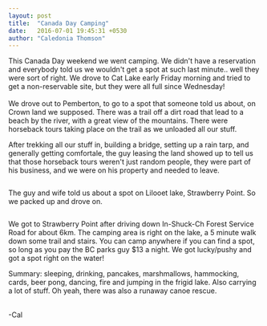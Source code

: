 ```yaml
---
layout: post
title:  "Canada Day Camping"
date:   2016-07-01 19:45:31 +0530
author: "Caledonia Thomson"
---
```


<div class="row vertical-align">
<a href="http://res.cloudinary.com/vegemitesoup/image/upload/v1470725383/canada-day/1.jpg"><img class="lazy" data-original="http://res.cloudinary.com/vegemitesoup/image/upload/v1470725383/canada-day/1.jpg" /></a> 
</div>

<div class="row vertical-align">
<div class="col-sm-6 col-xs-12">
	<a href="http://res.cloudinary.com/vegemitesoup/image/upload/v1470725383/canada-day/2.jpg"><img class="lazy" data-original="http://res.cloudinary.com/vegemitesoup/image/upload/v1470725383/canada-day/2.jpg" /></a>
</div>

<div class="col-sm-6 col-xs-12">
This Canada Day weekend we went camping. We didn't have a reservation and everybody told us we wouldn't get a spot at such last minute.. well they were sort of right. We drove to Cat Lake early Friday morning and tried to get a non-reservable site, but they were all full since Wednesday!
<br><br>
We drove out to Pemberton, to go to a spot that someone told us about, on Crown land we supposed. There was a trail off a dirt road that lead to a beach by the river, with a great view of the mountains. There were horseback tours taking place on the trail as we unloaded all our stuff.
</div>
</div>

<div class="row vertical-align">
<div class="col-sm-6 col-xs-12">
<a href="http://res.cloudinary.com/vegemitesoup/image/upload/v1470725383/canada-day/3.jpg"><img class="lazy" data-original="http://res.cloudinary.com/vegemitesoup/image/upload/v1470725383/canada-day/3.jpg" /></a> 
</div>

<div class="col-sm-6 col-xs-12">
	<a href="http://res.cloudinary.com/vegemitesoup/image/upload/v1470725383/canada-day/4.jpg"><img class="lazy" data-original="http://res.cloudinary.com/vegemitesoup/image/upload/v1470725383/canada-day/4.jpg" /></a>
</div>
</div>

<div class="row vertical-align">                   
	<a href="http://res.cloudinary.com/vegemitesoup/image/upload/v1470725383/canada-day/5.jpg"><img class="lazy" data-original="http://res.cloudinary.com/vegemitesoup/image/upload/v1470725383/canada-day/5.jpg" /></a>
</div>  

After trekking all our stuff in, building a bridge, setting up a rain tarp, and generally getting comfortale, the guy leasing the land showed up to tell us that those horseback tours weren't just random people, they were part of his business, and we were on his property and needed to leave.

<div class="row vertical-align">
	<a href="http://res.cloudinary.com/vegemitesoup/image/upload/v1470725383/canada-day/6.jpg"><img class="lazy" data-original="http://res.cloudinary.com/vegemitesoup/image/upload/v1470725383/canada-day/6.jpg" /></a>
</div>

The guy and wife told us about a spot on Lilooet lake, Strawberry Point. So we packed up and drove on.

<div class="row vertical-align">                               
    <a href="http://res.cloudinary.com/vegemitesoup/image/upload/v1470725383/canada-day/7.jpg"><img class="lazy" data-original="http://res.cloudinary.com/vegemitesoup/image/upload/v1470725383/canada-day/7.jpg" /></a>
</div>

We got to Strawberry Point after driving down In-Shuck-Ch Forest Service Road for about 6km. The camping area is right on the lake, a 5 minute walk down some trail and stairs. You can camp anywhere if you can find a spot, so long as you pay the BC parks guy $13 a night. We got lucky/pushy and got a spot right on the water!

<div class="row vertical-align">  
    <a href="http://res.cloudinary.com/vegemitesoup/image/upload/v1470725383/canada-day/8.jpg"><img class="lazy" data-original="http://res.cloudinary.com/vegemitesoup/image/upload/v1470725383/canada-day/8.jpg" /></a>               
</div>

<div class="row vertical-align">
<div class="col-sm-6 col-xs-12">              
	<a href="http://res.cloudinary.com/vegemitesoup/image/upload/v1470725383/canada-day/9.jpg"><img class="lazy" data-original="http://res.cloudinary.com/vegemitesoup/image/upload/v1470725383/canada-day/9.jpg" /></a>
</div>
<div class="col-sm-6 col-xs-12">
	<a href="http://res.cloudinary.com/vegemitesoup/image/upload/v1470725383/canada-day/11.jpg"><img class="lazy" data-original="http://res.cloudinary.com/vegemitesoup/image/upload/v1470725383/canada-day/11.jpg" /></a> 
</div>
</div>

<div class="row vertical-align">
<div class="col-sm-8 col-xs-12">              
	<a href="http://res.cloudinary.com/vegemitesoup/image/upload/v1470725383/canada-day/10.jpg"><img class="lazy" data-original="http://res.cloudinary.com/vegemitesoup/image/upload/v1470725383/canada-day/10.jpg" /></a>
</div>

<div class="col-sm-5 col-xs-12"> 
Summary: sleeping, drinking, pancakes, marshmallows, hammocking, cards, beer pong, dancing, fire and jumping in the frigid lake. Also carrying a lot of stuff. Oh yeah, there was also a runaway canoe rescue.
</div>
</div>

<div class="row vertical-align">
	<a href="http://res.cloudinary.com/vegemitesoup/image/upload/v1470796104/DSC04398.jpg"><img class="lazy" data-original="http://res.cloudinary.com/vegemitesoup/image/upload/v1470796104/DSC04398.jpg" /></a>
</div>

<div class="row vertical-align">
<div class="col-sm-6 col-xs-12">      
	<a href="http://res.cloudinary.com/vegemitesoup/image/upload/v1470725383/canada-day/13.jpg"><img class="lazy" data-original="http://res.cloudinary.com/vegemitesoup/image/upload/v1470725383/canada-day/13.jpg" /></a> 
</div>

<div class="col-sm-6 col-xs-12">
	<a href="http://res.cloudinary.com/vegemitesoup/image/upload/v1470725383/canada-day/12.jpg"><img class="lazy" data-original="http://res.cloudinary.com/vegemitesoup/image/upload/v1470725383/canada-day/12.jpg" /></a>
	<a href="http://res.cloudinary.com/vegemitesoup/image/upload/v1470725383/canada-day/14.jpg"><img class="lazy" data-original="http://res.cloudinary.com/vegemitesoup/image/upload/v1470725383/canada-day/14.jpg" /></a> 
</div>
</div>

<div class="row vertical-align">
	<a href="http://res.cloudinary.com/vegemitesoup/image/upload/v1470725383/canada-day/15.jpg"><img class="lazy" data-original="http://res.cloudinary.com/vegemitesoup/image/upload/v1470725383/canada-day/15.jpg" /></a> 
</div>

<div class="row vertical-align">
<div class="col-sm-6 col-xs-12">
	<a href="http://res.cloudinary.com/vegemitesoup/image/upload/v1470725383/canada-day/16.jpg"><img class="lazy" data-original="http://res.cloudinary.com/vegemitesoup/image/upload/v1470725383/canada-day/16.jpg" /></a>
</div>

<div class="col-sm-6 col-xs-12">
	<a href="http://res.cloudinary.com/vegemitesoup/image/upload/v1470725383/canada-day/17.jpg"><img class="lazy" data-original="http://res.cloudinary.com/vegemitesoup/image/upload/v1470725383/canada-day/17.jpg" /></a>
</div>
</div>

<div class="row vertical-align">    
    <a href="http://res.cloudinary.com/vegemitesoup/image/upload/v1470725383/canada-day/18.jpg"><img class="lazy" data-original="http://res.cloudinary.com/vegemitesoup/image/upload/v1470725383/canada-day/18.jpg" /></a>
</div>

<div class="row vertical-align">
    <a href="http://res.cloudinary.com/vegemitesoup/image/upload/v1470725383/canada-day/19.jpg"><img class="lazy" data-original="http://res.cloudinary.com/vegemitesoup/image/upload/v1470725383/canada-day/19.jpg" /></a>               
</div>

<div class="row vertical-align">
<div class="col-sm-6 col-xs-12">
	<a href="http://res.cloudinary.com/vegemitesoup/image/upload/v1470725383/canada-day/20.jpg"><img class="lazy" data-original="http://res.cloudinary.com/vegemitesoup/image/upload/v1470725383/canada-day/20.jpg" /></a>
</div> 

<div class="col-sm-6 col-xs-12">
	<a href="http://res.cloudinary.com/vegemitesoup/image/upload/v1470725383/canada-day/22.jpg"><img class="lazy" data-original="http://res.cloudinary.com/vegemitesoup/image/upload/v1470725383/canada-day/22.jpg" /></a>
</div> 
</div>

<div class="row vertical-align">
<div class="col-sm-6 col-xs-12">
	<a href="http://res.cloudinary.com/vegemitesoup/image/upload/v1470725383/canada-day/23.jpg"><img class="lazy" data-original="http://res.cloudinary.com/vegemitesoup/image/upload/v1470725383/canada-day/23.jpg" /></a>
</div> 

<div class="col-sm-6 col-xs-12">
	<a href="http://res.cloudinary.com/vegemitesoup/image/upload/v1470725383/canada-day/21.jpg"><img class="lazy" data-original="http://res.cloudinary.com/vegemitesoup/image/upload/v1470725383/canada-day/21.jpg" /></a>
</div> 
</div>

<div class="row vertical-align">
	<a href="http://res.cloudinary.com/vegemitesoup/image/upload/v1470725383/canada-day/24.jpg"><img class="lazy" data-original="http://res.cloudinary.com/vegemitesoup/image/upload/v1470725383/canada-day/24.jpg" /></a>
</div> 


-Cal
